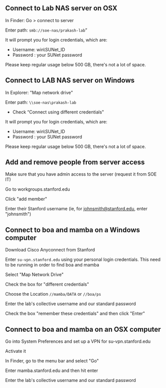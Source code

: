 
## Connect to Lab NAS server on OSX

In Finder:
Go > connect to server

Enter path: `smb://soe-nas/prakash-lab`”

It will prompt you for login credentials, which are:
+ Username: win\SUNet_ID
+ Password : your SUNet password

Please keep regular usage below 500 GB, there's not a lot of space.

## Connect to LAB NAS server on Windows

In Explorer:
"Map network drive"

Enter path: `\\soe-nas\prakash-lab`
+ Check “Connect using different credentials"

It will prompt you for login credentials, which are:
+ Username: win\SUNet_ID
+ Password : your SUNet password

Please keep regular usage below 500 GB, there's not a lot of space.

## Add and remove people from server access

Make sure that you have admin access to the server (request it from SOE IT)

Go to workgroups.stanford.edu

Click "add member"

Enter their Stanford username (ie, for johnsmith@stanford.edu, enter "johnsmith")


## Connect to boa and mamba on a Windows computer

Download Cisco Anyconnect from Stanford

Enter `su-vpn.stanford.edu` using your personal login credentials. This need to be running in order to find boa and mamba

Select "Map Network Drive"

Check the box for "different credentials"

Choose the Location `//mamba/DATA` or `//boa/ps`

Enter the lab's collective username and our standard password

Check the box "remember these credentials" and then click "Enter"

## Connect to boa and mamba on an OSX computer

Go into System Preferences and set up a VPN for su-vpn.stanford.edu

Activate it

In Finder, go to the menu bar and select "Go"

Enter mamba.stanford.edu and then hit enter

Enter the lab's collective username and our standard password
